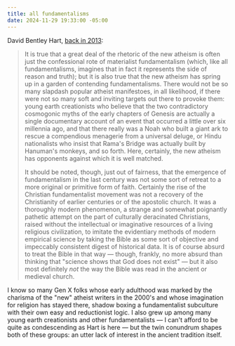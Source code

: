 ```yaml
---
title: all fundamentalisms
date: 2024-11-29 19:33:00 -05:00
---
```


David Bentley Hart, [back in 2013](https://bookshop.org/p/books/the-experience-of-god-being-consciousness-bliss-david-bentley-hart/9372125?ean=9780300209358):

>It is true that a great deal of the rhetoric of the new atheism is often just the confessional rote of materialist fundamentalism (which, like all fundamentalisms, imagines that in fact it represents the side of reason and truth); but it is also true that the new atheism has spring up in a garden of contending fundamentalisms. There would not be so many slapdash popular atheist manifestoes, in all likelihood, if there were not so many soft and inviting targets out there to provoke them: young earth creationists who believe that the two contradictory cosmogonic myths of the early chapters of Genesis are actually a single documentary account of an event that occurred a little over six millennia ago, and that there really was a Noah who built a giant ark to rescue a compendious menagerie from a universal deluge, or Hindu nationalists who insist that Rama's Bridge was actually built by Hanuman's monkeys, and so forth. Here, certainly, the new atheism has opponents against which it is well matched.
>
>It should be noted, though, just out of fairness, that the emergence of fundamentalism in the last century was not some sort of retreat to a more original or primitive form of faith. Certainly the rise of the Christian fundamentalist movement was not a recovery of the Christianity of earlier centuries or of the apostolic church. It was a thoroughly modern phenomenon, a strange and somewhat poignantly pathetic attempt on the part of culturally deracinated Christians, raised without the intellectual or imaginative resources of a living religious civilization, to imitate the evidentiary methods of modern empirical science by taking the Bible as some sort of objective and impeccably consistent digest of historical data. It is of course absurd to treat the Bible in that way — though, frankly, no more absurd than thinking that "science shows that God does not exist" — but it also most definitely *not* the way the Bible was read in the ancient or medieval church.

I know so many Gen X folks whose early adulthood was marked by the charisma of the "new" atheist writers in the 2000's and whose imagination for religion has stayed there, shadow boxing a fundamentalist subculture with their own easy and reductionist logic. I also grew up among many young earth creationists and other fundamentalists — I can't afford to be quite as condescending as Hart is here — but the twin conundrum shapes both of these groups: an utter lack of interest in the ancient tradition itself. 